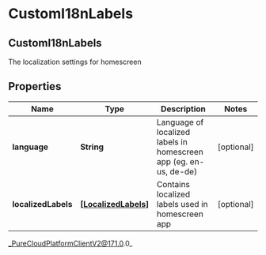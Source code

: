 # CustomI18nLabels

## CustomI18nLabels
The localization settings for homescreen

## Properties

|Name | Type | Description | Notes|
|------------ | ------------- | ------------- | -------------|
| **language** | **String** | Language of localized labels in homescreen app (eg. en-us, de-de) | [optional] |
| **localizedLabels** | [**[LocalizedLabels]**]([LocalizedLabels]) | Contains localized labels used in homescreen app | [optional] |



_PureCloudPlatformClientV2@171.0.0_
